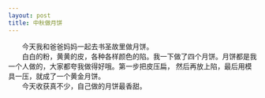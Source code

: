 ```yaml
---
layout: post
title: 中秋做月饼
---
```



　　今天我和爸爸妈妈一起去书圣故里做月饼。  
　　白白的粉，黄黄的皮，各种各样颜色的陷。我一下做了四个月饼。月饼都是我一个人做的，大家都夸我做得好哦。第一步把皮压扁， 然后再放上陷，最后用模具一压，就成了一个黄金月饼。  
　　今天收获真不少，自己做的月饼最香甜。  
